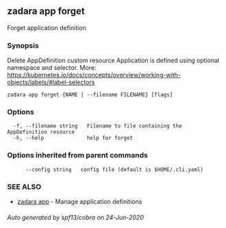 ## zadara app forget

Forget application definition

### Synopsis

Delete AppDefinition custom resource
Application is defined using optional namespace and selector.
More: https://kubernetes.io/docs/concepts/overview/working-with-objects/labels/#label-selectors

```
zadara app forget {NAME | --filename FILENAME} [flags]
```

### Options

```
  -f, --filename string   Filename to file containing the AppDefinition resource
  -h, --help              help for forget
```

### Options inherited from parent commands

```
      --config string   config file (default is $HOME/.cli.yaml)
```

### SEE ALSO

* [zadara app](zadara_app.md)	 - Manage application definitions

###### Auto generated by spf13/cobra on 24-Jun-2020
